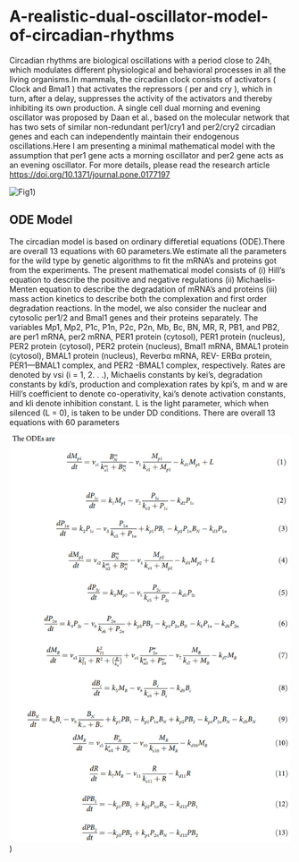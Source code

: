 # A-realistic-dual-oscillator-model-of-circadian-rhythms
Circadian rhythms are biological oscillations with a period close to 24h, which modulates different physiological and behavioral processes in all the living organisms.In mammals, the circadian clock consists of activators ( Clock and Bmal1 ) that activates the repressors ( per and cry ), which in turn, after a delay, suppresses the activity of the activators and thereby inhibiting its own production. A single cell dual morning and evening oscillator was proposed by Daan et al., based on the molecular network that has two sets of similar non-redundant per1/cry1 and per2/cry2 circadian genes and each can independently maintain their endogenous oscillations.Here I am presenting a minimal mathematical model with the assumption that per1 gene acts a morning oscillator and per2 gene acts as an evening oscillator. For more details, please read the research article https://doi.org/10.1371/journal.pone.0177197



![Fig1](https://github.com/shijusisobhan/A-realistic-dual-oscillator-model-of-circadian-rhythms/blob/main/Picture1.jpg=100x100))


## ODE Model
The circadian model is based on ordinary differetial equations (ODE).There are overall 13 equations with 60 parameters.We estimate all the parameters for the wild type by genetic algorithms to fit the mRNA’s and proteins got from the experiments. The present mathematical model consists of (i) Hill’s equation to describe the positive and negative regulations (ii) Michaelis-Menten equation to describe the degradation of mRNA’s and proteins (iii) mass action kinetics to describe both the complexation and first order degradation reactions. In the model, we also consider the nuclear and cytosolic per1/2 and Bmal1 genes and their proteins separately. The
variables Mp1, Mp2, P1c, P1n, P2c, P2n, Mb, Bc, BN, MR, R, PB1, and PB2, are per1 mRNA,
per2 mRNA, PER1 protein (cytosol), PER1 protein (nucleus), PER2 protein (cytosol), PER2
protein (nucleus), Bmal1 mRNA, BMAL1 protein (cytosol), BMAL1 protein (nucleus), Reverbα mRNA, REV- ERBα protein, PER1—BMAL1 complex, and PER2 -BMAL1 complex,
respectively. Rates are denoted by vsi (i = 1, 2. . .), Michaelis constants by kei’s, degradation constants by kdi’s, production and complexation rates by kpi’s, m and w are Hill’s coefficient to
denote co-operativity, kai’s denote activation constants, and kli denote inhibition constant.
L is the light parameter, which when silenced (L = 0), is taken to be under DD conditions.
There are overall 13 equations with 60 parameters


![Fig2](https://github.com/shijusisobhan/A-realistic-dual-oscillator-model-of-circadian-rhythms/blob/main/Picture3.jpg))
